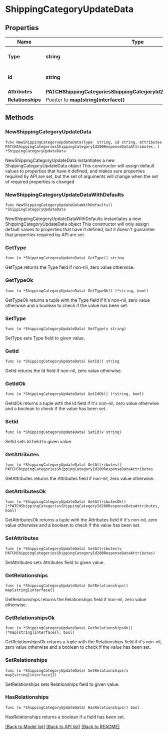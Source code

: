 # ShippingCategoryUpdateData

## Properties

Name | Type | Description | Notes
------------ | ------------- | ------------- | -------------
**Type** | **string** | The resource&#39;s type | [default to "shipping_categories"]
**Id** | **string** | The resource&#39;s id | 
**Attributes** | [**PATCHShippingCategoriesShippingCategoryId200ResponseDataAttributes**](PATCHShippingCategoriesShippingCategoryId200ResponseDataAttributes.md) |  | 
**Relationships** | Pointer to **map[string]interface{}** |  | [optional] 

## Methods

### NewShippingCategoryUpdateData

`func NewShippingCategoryUpdateData(type_ string, id string, attributes PATCHShippingCategoriesShippingCategoryId200ResponseDataAttributes, ) *ShippingCategoryUpdateData`

NewShippingCategoryUpdateData instantiates a new ShippingCategoryUpdateData object
This constructor will assign default values to properties that have it defined,
and makes sure properties required by API are set, but the set of arguments
will change when the set of required properties is changed

### NewShippingCategoryUpdateDataWithDefaults

`func NewShippingCategoryUpdateDataWithDefaults() *ShippingCategoryUpdateData`

NewShippingCategoryUpdateDataWithDefaults instantiates a new ShippingCategoryUpdateData object
This constructor will only assign default values to properties that have it defined,
but it doesn't guarantee that properties required by API are set

### GetType

`func (o *ShippingCategoryUpdateData) GetType() string`

GetType returns the Type field if non-nil, zero value otherwise.

### GetTypeOk

`func (o *ShippingCategoryUpdateData) GetTypeOk() (*string, bool)`

GetTypeOk returns a tuple with the Type field if it's non-nil, zero value otherwise
and a boolean to check if the value has been set.

### SetType

`func (o *ShippingCategoryUpdateData) SetType(v string)`

SetType sets Type field to given value.


### GetId

`func (o *ShippingCategoryUpdateData) GetId() string`

GetId returns the Id field if non-nil, zero value otherwise.

### GetIdOk

`func (o *ShippingCategoryUpdateData) GetIdOk() (*string, bool)`

GetIdOk returns a tuple with the Id field if it's non-nil, zero value otherwise
and a boolean to check if the value has been set.

### SetId

`func (o *ShippingCategoryUpdateData) SetId(v string)`

SetId sets Id field to given value.


### GetAttributes

`func (o *ShippingCategoryUpdateData) GetAttributes() PATCHShippingCategoriesShippingCategoryId200ResponseDataAttributes`

GetAttributes returns the Attributes field if non-nil, zero value otherwise.

### GetAttributesOk

`func (o *ShippingCategoryUpdateData) GetAttributesOk() (*PATCHShippingCategoriesShippingCategoryId200ResponseDataAttributes, bool)`

GetAttributesOk returns a tuple with the Attributes field if it's non-nil, zero value otherwise
and a boolean to check if the value has been set.

### SetAttributes

`func (o *ShippingCategoryUpdateData) SetAttributes(v PATCHShippingCategoriesShippingCategoryId200ResponseDataAttributes)`

SetAttributes sets Attributes field to given value.


### GetRelationships

`func (o *ShippingCategoryUpdateData) GetRelationships() map[string]interface{}`

GetRelationships returns the Relationships field if non-nil, zero value otherwise.

### GetRelationshipsOk

`func (o *ShippingCategoryUpdateData) GetRelationshipsOk() (*map[string]interface{}, bool)`

GetRelationshipsOk returns a tuple with the Relationships field if it's non-nil, zero value otherwise
and a boolean to check if the value has been set.

### SetRelationships

`func (o *ShippingCategoryUpdateData) SetRelationships(v map[string]interface{})`

SetRelationships sets Relationships field to given value.

### HasRelationships

`func (o *ShippingCategoryUpdateData) HasRelationships() bool`

HasRelationships returns a boolean if a field has been set.


[[Back to Model list]](../README.md#documentation-for-models) [[Back to API list]](../README.md#documentation-for-api-endpoints) [[Back to README]](../README.md)


